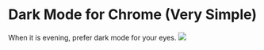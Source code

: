 # Dark Mode for Chrome (Very Simple)
  When it is evening, prefer dark mode for your eyes.
  <img src="https://raw.githubusercontent.com/utkayfirat/Dark-Mode-for-Chrome-SIMPLE/main/ad/light-to-dark.gif">
